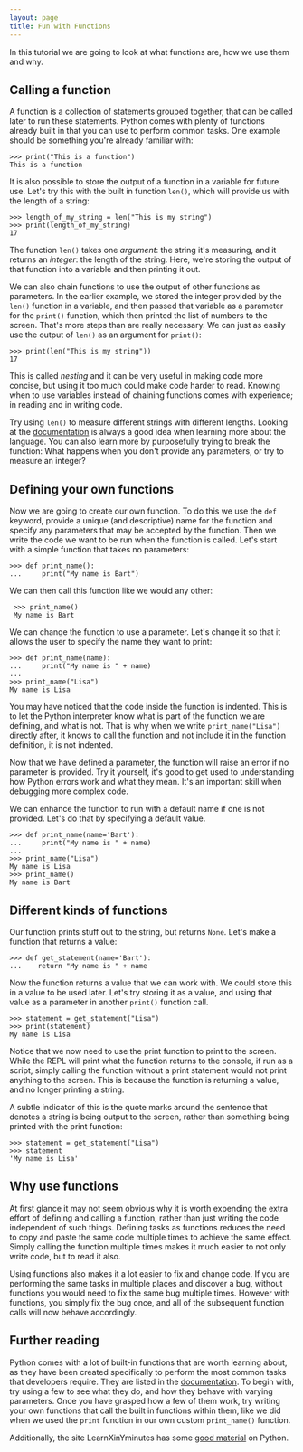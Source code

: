 ```yaml
---
layout: page
title: Fun with Functions
---
```


In this tutorial we are going to look at what functions are, how we use them
and why.

## Calling a function

A function is a collection of statements grouped together, that can be called
later to run these statements. Python comes with plenty of functions already
built in that you can use to perform common tasks. One example should be
something you're already familiar with:

	>>> print("This is a function")
	This is a function
	
It is also possible to store the output of a function in a variable for future
use. Let's try this with the built in function `len()`, which will provide us
with the length of a string:

	>>> length_of_my_string = len("This is my string")
	>>> print(length_of_my_string)
	17

The function `len()` takes one *argument*: the string it's measuring, and it
returns an *integer*: the length of the string.  Here, we're storing the output
of that function into a variable and then printing it out.

We can also chain functions to use the output of other functions as parameters.
In the earlier example, we stored the integer provided by the `len()` function
in a variable, and then passed that variable as a parameter for the `print()`
function, which then printed the list of numbers to the screen. That's more
steps than are really necessary.  We can just as easily use the output of
`len()` as an argument for `print()`:

    >>> print(len("This is my string"))
    17

This is called *nesting* and it can be very useful in making code more concise,
but using it too much could make code harder to read. Knowing when to use
variables instead of chaining functions comes with experience; in reading and
in writing code.

Try using `len()` to measure different strings with different lengths.  Looking
at the [documentation](https://docs.python.org/3/library/functions.html#len "Python 3 built in functions documentation")
is always a good idea when learning more about the language. You can also learn
more by purposefully trying to break the function: What happens when you don't
provide any parameters, or try to measure an integer?

## Defining your own functions

Now we are going to create our own function. To do this we use the `def`
keyword, provide a unique (and descriptive) name for the function and specify
any parameters that may be accepted by the function. Then we write the code we
want to be run when the function is called. Let's start with a simple function
that takes no parameters:

    >>> def print_name():
    ...     print("My name is Bart")
        
We can then call this function like we would any other:
 
     >>> print_name()
     My name is Bart

We can change the function to use a parameter. Let's change it so that it
allows the user to specify the name they want to print:

    >>> def print_name(name):
    ...     print("My name is " + name)
    ...
    >>> print_name("Lisa")
    My name is Lisa

You may have noticed that the code inside the function is indented. This is to
let the Python interpreter know what is part of the function we are defining,
and what is not. That is why when we write `print_name("Lisa")` directly after,
it knows to call the function and not include it in the function definition, it
is not indented.

Now that we have defined a parameter, the function will raise an error if no
parameter is provided. Try it yourself, it's good to get used to understanding
how Python errors work and what they mean. It's an important skill when
debugging more complex code.

We can enhance the function to run with a default name if one is not provided.
Let's do that by specifying a default value.

    >>> def print_name(name='Bart'):
    ...     print("My name is " + name)
    ...
    >>> print_name("Lisa")
    My name is Lisa
    >>> print_name()
    My name is Bart

## Different kinds of functions

Our function prints stuff out to the string, but returns `None`. Let's make a
function that returns a value:

    >>> def get_statement(name='Bart'):
    ...    return "My name is " + name

Now the function returns a value that we can work with. We could store this in
a value to be used later. Let's try storing it as a value, and using that value
as a parameter in another `print()` function call.

    >>> statement = get_statement("Lisa")
    >>> print(statement)
    My name is Lisa

Notice that we now need to use the print function to print to the screen. While
the REPL will print what the function returns to the console, if run as a
script, simply calling the function without a print statement would not print
anything to the screen. This is because the function is returning a value, and
no longer printing a string.

A subtle indicator of this is the quote marks around the sentence that denotes
a string is being output to the screen, rather than something being printed
with the print function:

    >>> statement = get_statement("Lisa")
    >>> statement
    'My name is Lisa'

## Why use functions

At first glance it may not seem obvious why it is worth expending the extra
effort of defining and calling a function, rather than just writing the code
independent of such things. Defining tasks as functions reduces the need to
copy and paste the same code multiple times to achieve the same effect. Simply
calling the function multiple times makes it much easier to not only write
code, but to read it also.

Using functions also makes it a lot easier to fix and change code. If you are
performing the same tasks in multiple places and discover a bug, without
functions you would need to fix the same bug multiple times. However with
functions, you simply fix the bug once, and all of the subsequent function
calls will now behave accordingly.

## Further reading

Python comes with a lot of built-in functions that are worth learning about,
as they have been created specifically to perform the most common tasks that
developers require. They are listed in the [documentation](https://docs.python.org/3/library/functions.html "Python 3 built in functions documentation").
To begin with, try using a few to see what they do, and how they behave with
varying parameters. Once you have grasped how a few of them work, try writing
your own functions that call the built in functions within them, like we did
when we used the `print` function in our own custom `print_name()` function.

Additionally, the site LearnXinYminutes has some [good material](https://learnxinyminutes.com/docs/python3/)
on Python.
